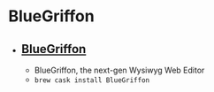 # BlueGriffon
- [BlueGriffon](http://bluegriffon.org/)
  - 
  - BlueGriffon, the next-gen Wysiwyg Web Editor
  - `brew cask install BlueGriffon`
